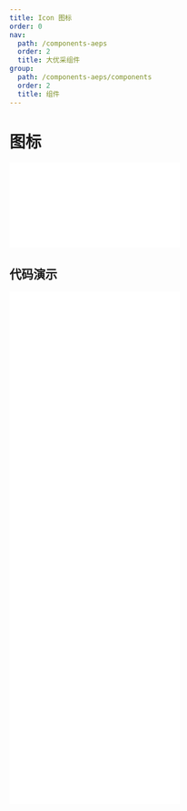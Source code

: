 ```yaml
---
title: Icon 图标
order: 0
nav:
  path: /components-aeps
  order: 2
  title: 大优采组件
group:
  path: /components-aeps/components
  order: 2
  title: 组件
---
```


# 图标

<div>
<embed src="@docs-common/icon/index.md"></embed>
</div>
        
## 代码演示

<Row gutter=8>

  <Col span=12>
    
  <div class="code-box"><embed src="@abiz-rc-aeps/icon/demo/basic-icon-aeps.md"></embed></div>
          
  <div class="code-box"><embed src="@abiz-rc-aeps/icon/demo/custom-icon-aeps.md"></embed></div>
          
  <div class="code-box"><embed src="@abiz-rc-aeps/icon/demo/scriptUrl-icon-aeps.md"></embed></div>
          
  </Col>
          
  <Col span=12>
    
  <div class="code-box"><embed src="@abiz-rc-aeps/icon/demo/two-tone-icon-aeps.md"></embed></div>
          
  <div class="code-box"><embed src="@abiz-rc-aeps/icon/demo/iconfont-icon-aeps.md"></embed></div>
          
  </Col>
          
</Row>
        
<div><embed src="@docs-common/icon/index-api.md"></embed><div>

